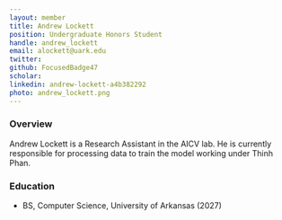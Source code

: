 ```yaml
---
layout: member
title: Andrew Lockett
position: Undergraduate Honors Student 
handle: andrew_lockett
email: alockett@uark.edu
twitter:
github: FocusedBadge47
scholar: 
linkedin: andrew-lockett-a4b382292
photo: andrew_lockett.png
---
```


### Overview
Andrew Lockett is a Research Assistant in the AICV lab. He is currently responsible for processing data to train the model working under Thinh Phan. 

### Education
- BS, Computer Science, University of Arkansas (2027)
